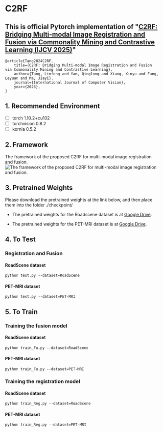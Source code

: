 # C2RF
This is official Pytorch implementation of "[C2RF: Bridging Multi-modal Image Registration and Fusion via Commonality Mining and Contrastive Learning (IJCV 2025)](https://link.springer.com/article/10.1007/s11263-025-02427-1)"
 - 
```
@article{Tang2024C2RF,
	title={C2RF: Bridging Multi-modal Image Registration and Fusion via Commonality Mining and Contrastive Learning}, 
	author={Tang, Linfeng and Yan, Qinglong and Xiang, Xinyu and Fang, Leyuan and Ma, Jiayi},
	journal={International Journal of Computer Vision}, 
	year={2025},
}
```
## 1. Recommended Environment
 - [ ] torch  1.10.2+cu102
 - [ ] torchvision 0.8.2 
 - [ ] kornia 0.5.2

## 2. Framework
The framework of the proposed C2RF for multi-modal image registration and fusion.
![The framework of the proposed C2RF for multi-modal image registration and fusion.](https://github.com/QinglongYan-hub/C2RF/blob/main/C2RF/Framework.png)

## 3. Pretrained Weights
Please download the pretrained weights at the link below, and then place them into the folder ./checkpoint/
- The pretrained weights for the Roadscene dataset is at [Google Drive](https://drive.google.com/drive/folders/1wOSVg9CsqZBJkHWYMGD1kCER9tThSxYk?usp=sharing).

- The pretrained weights for the PET-MRI dataset is at [Google Drive](https://drive.google.com/drive/folders/1M99NDvcnk71iZUVC6BlYyRvAKIZlUIK6?usp=sharing).

## 4. To Test
### Registration and Fusion 
#### RoadScene dataset    
    python test.py --dataset=RoadScene 
#### PET-MRI dataset
    python test.py --dataset=PET-MRI

## 5. To Train
### Training the fusion model 
#### RoadScene dataset
    python train_Fu.py --dataset=RoadScene
#### PET-MRI dataset
    python train_Fu.py --dataset=PET-MRI

### Training the registration model 
#### RoadScene dataset
    python train_Reg.py --dataset=RoadScene
#### PET-MRI dataset
    python train_Reg.py --dataset=PET-MRI
